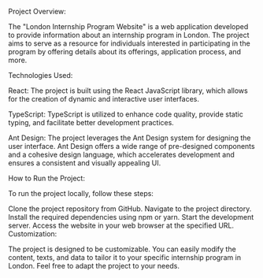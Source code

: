 Project Overview:

The "London Internship Program Website" is a web application developed to provide information about an internship program in London. The project aims to serve as a resource for individuals interested in participating in the program by offering details about its offerings, application process, and more.

Technologies Used:

React: The project is built using the React JavaScript library, which allows for the creation of dynamic and interactive user interfaces.

TypeScript: TypeScript is utilized to enhance code quality, provide static typing, and facilitate better development practices.

Ant Design: The project leverages the Ant Design system for designing the user interface. Ant Design offers a wide range of pre-designed components and a cohesive design language, which accelerates development and ensures a consistent and visually appealing UI.

How to Run the Project:

To run the project locally, follow these steps:

Clone the project repository from GitHub.
Navigate to the project directory.
Install the required dependencies using npm or yarn.
Start the development server.
Access the website in your web browser at the specified URL.
Customization:

The project is designed to be customizable. You can easily modify the content, texts, and data to tailor it to your specific internship program in London. Feel free to adapt the project to your needs.
